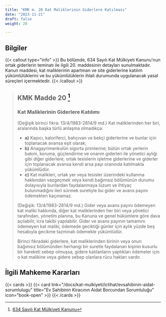 ```yaml
---
title: "KMK m. 20 Kat Maliklerinin Giderlere Katılması"
date: "2023-11-21"
draft: false
weight: 20

---
```


## Bilgiler

{{< callout type="info" >}}
Bu bölümde, 634 Sayılı Kat Mülkiyeti Kanunu'nun ortak giderlerin teminatı ile ilgili 20. maddesinin detayları sunulmaktadır.
Kanun maddesi, kat maliklerinin apartman ve site giderlerine katılım yükümlülüklerini ve bu yükümlülüklerin ihlali durumunda uygulanacak yasal süreçleri içermektedir.
{{< /callout >}}

> ## KMK Madde 20 [^1]
>
> [^1]: [634 Sayılı Kat Mülkiyeti Kanunu](https://www.mevzuat.gov.tr/mevzuatmetin/1.5.634.pdf)
>
> ### Kat Maliklerinin Giderlere Katılımı
>
> (Değişik birinci fıkra: 13/4/1983-2814/9 md.) Kat maliklerinden her
> biri, aralarında başka türlü anlaşma olmadıkça:
>
> - **a)** Kapıcı, kaloriferci, bahçıvan ve bekçi giderlerine ve bunlar için toplanacak avansa eşit olarak;
> - **b)** Anagayrimenkulün sigorta primlerine; bütün ortak yerlerin bakım, koruma, güçlendirme ve onarım giderleri ile yönetici aylığı
>   gibi diğer giderlere; ortak tesislerin işletme giderlerine ve giderler
>   için toplanacak avansa kendi arsa payı oranında katılmakla yükümlüdür.
> - **c)** Kat malikleri, ortak yer veya tesisler üzerindeki kullanma hakkından vazgeçmek veya kendi bağımsız bölümünün durumu dolayısıyla
>   bunlardan faydalanmaya lüzum ve ihtiyaç bulunmadığını ileri sürmek
>   suretiyle bu gider ve avans payını ödemekten kaçınamaz.
>
> (Değişik: 13/4/1983-2814/9 md.) Gider veya avans payını ödemeyen kat
> maliki hakkında, diğer kat maliklerinden her biri veya yönetici
> tarafından, yönetim planına, bu Kanuna ve genel hükümlere göre dava
> açılabilir, icra takibi yapılabilir. Gider ve avans payının tamamını
> ödemeyen kat maliki, ödemede geciktiği günler için aylık yüzde beş
> hesabıyla gecikme tazminatı ödemekle yükümlüdür.
>
> Birinci fıkradaki giderlere, kat maliklerinden birinin veya onun
> bağımsız bölümünden herhangi bir suretle faydalanan kişinin kusurlu
> bir hareketi sebep olmuşsa, gidere katılanların yaptıkları ödemeler
> için o kat malikine veya gidere sebep olanlara rücu hakları vardır.

## İlgili Mahkeme Kararları

{{< cards >}}
{{< card link="/docs/kat-mulkiyeti/ictihat/evsahibinin-aidat-sorumlulugu" title="Ev Sahibinin Kiracının Aidat Borcundan Sorumluluğu" icon="book-open" >}}
{{< /cards >}}
